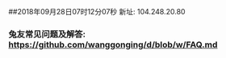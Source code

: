 ##2018年09月28日07时12分07秒 新址: 104.248.20.80
### 兔友常见问题及解答: https://github.com/wanggonging/d/blob/w/FAQ.md
